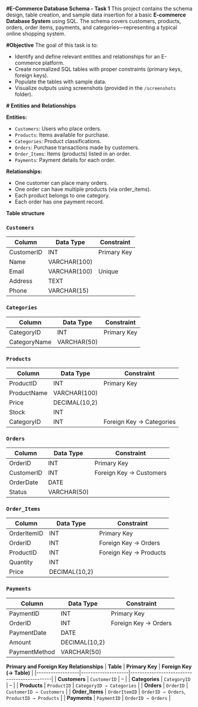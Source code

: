 **#E-Commerce Database Schema - Task 1**
    This project contains the schema design, table creation, and sample data insertion for a basic **E-commerce Database System** using SQL. The schema covers customers, products, orders, order items, payments, and categories—representing a typical online shopping system.
    
**#Objective**
The goal of this task is to:
- Identify and define relevant entities and relationships for an E-commerce platform.
- Create normalized SQL tables with proper constraints (primary keys, foreign keys).
- Populate the tables with sample data.
- Visualize outputs using screenshots (provided in the `/screenshots` folder).

**# Entities and Relationships**

**Entities:**
- `Customers`: Users who place orders.
- `Products`: Items available for purchase.
- `Categories`: Product classifications.
- `Orders`: Purchase transactions made by customers.
- `Order_Items`: Items (products) listed in an order.
- `Payments`: Payment details for each order.

**Relationships:**
- One customer can place many orders.
- One order can have multiple products (via order_items).
- Each product belongs to one category.
- Each order has one payment record.

**Table structure**
### `Customers`
| Column     | Data Type     | Constraint        |
|------------|---------------|-------------------|
| CustomerID | INT           | Primary Key       |
| Name       | VARCHAR(100)  |                   |
| Email      | VARCHAR(100)  | Unique            |
| Address    | TEXT          |                   |
| Phone      | VARCHAR(15)   |                   |

### `Categories`
| Column       | Data Type     | Constraint        |
|--------------|---------------|-------------------|
| CategoryID   | INT           | Primary Key       |
| CategoryName | VARCHAR(50)   |                   |

### `Products`
| Column      | Data Type     | Constraint                     |
|-------------|---------------|-------------------------------|
| ProductID   | INT           | Primary Key                   |
| ProductName | VARCHAR(100)  |                               |
| Price       | DECIMAL(10,2) |                               |
| Stock       | INT           |                               |
| CategoryID  | INT           | Foreign Key → Categories       |

### `Orders`
| Column     | Data Type     | Constraint                  |
|------------|---------------|-----------------------------|
| OrderID    | INT           | Primary Key                 |
| CustomerID | INT           | Foreign Key → Customers     |
| OrderDate  | DATE          |                             |
| Status     | VARCHAR(50)   |                             |

### `Order_Items`
| Column       | Data Type     | Constraint                                |
|--------------|---------------|-------------------------------------------|
| OrderItemID  | INT           | Primary Key                               |
| OrderID      | INT           | Foreign Key → Orders                      |
| ProductID    | INT           | Foreign Key → Products                    |
| Quantity     | INT           |                                           |
| Price        | DECIMAL(10,2) |                                           |

### `Payments`
| Column       | Data Type     | Constraint                       |
|--------------|---------------|----------------------------------|
| PaymentID    | INT           | Primary Key                      |
| OrderID      | INT           | Foreign Key → Orders             |
| PaymentDate  | DATE          |                                  |
| Amount       | DECIMAL(10,2) |                                  |
| PaymentMethod| VARCHAR(50)   |                                  |


**Primary and Foreign Key Relationships**
| **Table**       | **Primary Key**   | **Foreign Key (→ Table)**                  |
|------------------|--------------------|---------------------------------------------|
| **Customers**    | `CustomerID`       | –                                           |
| **Categories**   | `CategoryID`       | –                                           |
| **Products**     | `ProductID`        | `CategoryID → Categories`                  |
| **Orders**       | `OrderID`          | `CustomerID → Customers`                   |
| **Order_Items**  | `OrderItemID`      | `OrderID → Orders`, `ProductID → Products` |
| **Payments**     | `PaymentID`        | `OrderID → Orders`                         |

